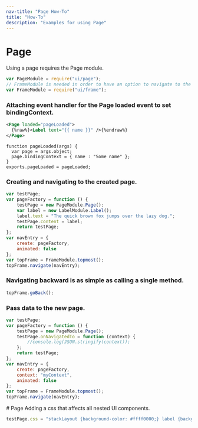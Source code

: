 ```yaml
---
nav-title: "Page How-To"
title: "How-To"
description: "Examples for using Page"
---
```

# Page
Using a page requires the Page module.
``` JavaScript
var PageModule = require("ui/page");
// FrameModule is needed in order to have an option to navigate to the new page.
var FrameModule = require("ui/frame");
```
### Attaching event handler for the Page loaded event to set bindingContext.
```XML
<Page loaded="pageLoaded">
  {%raw%}<Label text="{{ name }}" />{%endraw%}
</Page>
```
```JS
function pageLoaded(args) {
  var page = args.object;
  page.bindingContext = { name : "Some name" };
}
exports.pageLoaded = pageLoaded;
```
### Creating and navigating to the created page.
``` JavaScript
var testPage;
var pageFactory = function () {
    testPage = new PageModule.Page();
    var label = new LabelModule.Label();
    label.text = "The quick brown fox jumps over the lazy dog.";
    testPage.content = label;
    return testPage;
};
var navEntry = {
    create: pageFactory,
    animated: false
};
var topFrame = FrameModule.topmost();
topFrame.navigate(navEntry);
```
### Navigating backward is as simple as calling a single method.
``` JavaScript
topFrame.goBack();
```
### Pass data to the new page.
``` JavaScript
var testPage;
var pageFactory = function () {
    testPage = new PageModule.Page();
    testPage.onNavigatedTo = function (context) {
        //console.log(JSON.stringify(context));
    };
    return testPage;
};
var navEntry = {
    create: pageFactory,
    context: "myContext",
    animated: false
};
var topFrame = FrameModule.topmost();
topFrame.navigate(navEntry);
```
# Page
Adding a css that affects all nested UI components.
``` JavaScript
testPage.css = "stackLayout {background-color: #ffff0000;} label {background-color: #ff00ff00;}";
```
